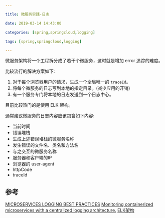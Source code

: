 ```yaml
---

title: 微服务实践-日志

date: 2019-03-14 14:43:00

categories: [spring,springcloud,logging]

tags: [spring,springcloud,logging]

---
```



微服务架构将一个工程拆分成了若干个微服务，这时就是增加 error 追踪的难度。


<!--more-->


比较流行的解决方案如下:

1. 对于每个浏览器用户的请求，生成一个全局唯一的 `traceId`。
2. 将每个微服务的日志写到本地的指定目录。(减少应用的开销)
3. 有一个服务专门将本地的日志发送到一个日志中心。

目前比较热门的是使用 ELK 架构。


通常建议微服务的日志内容应该包含如下内容:

- 当前时间
- 错误堆栈
- 生成上述错误堆栈的微服务名称
- 发生错误的文件名、类名和方法名
- 与之交互的微服务名称
- 服务器和客户端的IP
- 浏览器的 user-agent
- httpCode
- traceId




## 参考

[MICROSERVICES LOGGING BEST PRACTICES](https://www.scalyr.com/blog/microservices-logging-best-practices)
[Monitoring containerized microservices with a centralized logging architecture.](https://hackernoon.com/monitoring-containerized-microservices-with-a-centralized-logging-architecture-ba6771c1971a)
[ELK架构](http://www.cnblogs.com/xishuai/p/elk-logstash-filebeat.html)